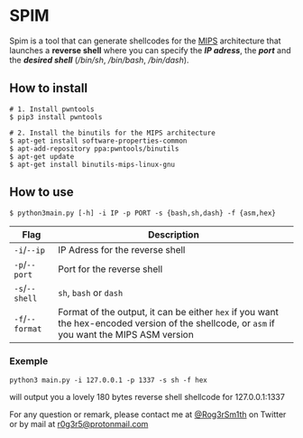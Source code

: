 
# SPIM

Spim is a tool that can generate shellcodes for the  [MIPS](https://en.wikipedia.org/wiki/MIPS_architecture) architecture that launches a **reverse shell** where you can specify the ***IP adress***, the ***port*** and the ***desired shell*** (*/bin/sh*, */bin/bash*, */bin/dash*).

## How to install
```
# 1. Install pwntools
$ pip3 install pwntools

# 2. Install the binutils for the MIPS architecture
$ apt-get install software-properties-common
$ apt-add-repository ppa:pwntools/binutils
$ apt-get update
$ apt-get install binutils-mips-linux-gnu
```

## How to use
```console
$ python3main.py [-h] -i IP -p PORT -s {bash,sh,dash} -f {asm,hex}
```

|Flag                 |Description                     |
|---------------------|--------------------------------|
|``-i``/``--ip``      |IP Adress for the reverse shell 
|``-p``/``--port``    |Port for the reverse shell  
|``-s``/``--shell``   |``sh``, ``bash`` or ``dash``    
|``-f``/``--format``  |Format of the output, it can be either ``hex`` if you want the hex-encoded version of the shellcode, or ``asm`` if you want the MIPS ASM version

### Exemple 

```
python3 main.py -i 127.0.0.1 -p 1337 -s sh -f hex
```
will output you a lovely 180 bytes reverse shell shellcode for 127.0.0.1:1337

For any question or remark, please contact me at [@Rog3rSm1th](https://twitter.com/Rog3rSm1th) on Twitter or by mail at r0g3r5@protonmail.com